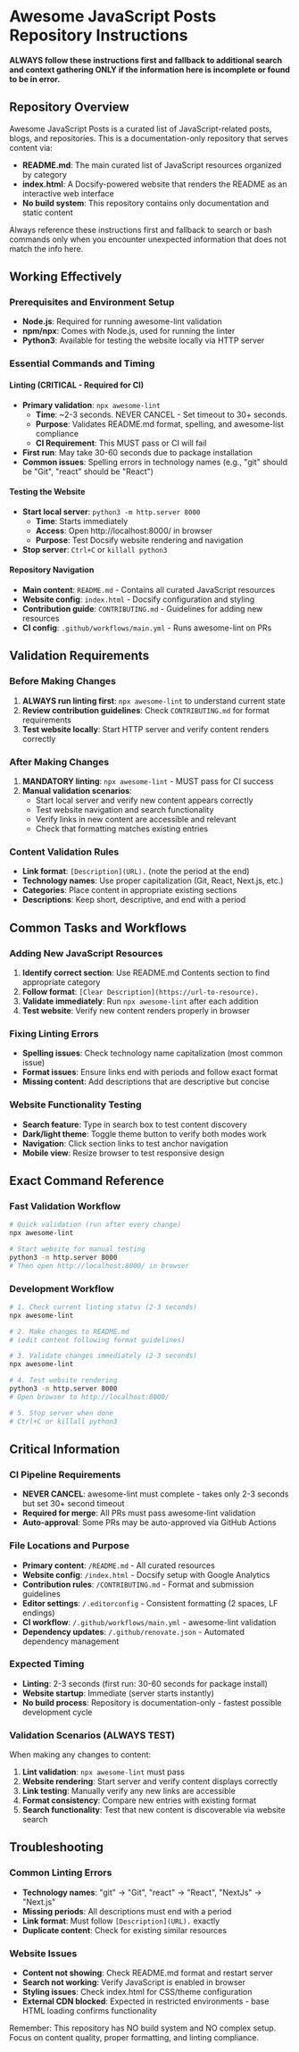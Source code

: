 # Awesome JavaScript Posts Repository Instructions

**ALWAYS follow these instructions first and fallback to additional search and context gathering ONLY if the information here is incomplete or found to be in error.**

## Repository Overview
Awesome JavaScript Posts is a curated list of JavaScript-related posts, blogs, and repositories. This is a documentation-only repository that serves content via:
- **README.md**: The main curated list of JavaScript resources organized by category
- **index.html**: A Docsify-powered website that renders the README as an interactive web interface
- **No build system**: This repository contains only documentation and static content

Always reference these instructions first and fallback to search or bash commands only when you encounter unexpected information that does not match the info here.

## Working Effectively

### Prerequisites and Environment Setup
- **Node.js**: Required for running awesome-lint validation
- **npm/npx**: Comes with Node.js, used for running the linter
- **Python3**: Available for testing the website locally via HTTP server

### Essential Commands and Timing

#### Linting (CRITICAL - Required for CI)
- **Primary validation**: `npx awesome-lint`
  - **Time**: ~2-3 seconds. NEVER CANCEL - Set timeout to 30+ seconds.
  - **Purpose**: Validates README.md format, spelling, and awesome-list compliance
  - **CI Requirement**: This MUST pass or CI will fail
- **First run**: May take 30-60 seconds due to package installation
- **Common issues**: Spelling errors in technology names (e.g., "git" should be "Git", "react" should be "React")

#### Testing the Website
- **Start local server**: `python3 -m http.server 8000`
  - **Time**: Starts immediately
  - **Access**: Open http://localhost:8000/ in browser
  - **Purpose**: Test Docsify website rendering and navigation
- **Stop server**: `Ctrl+C` or `killall python3`

#### Repository Navigation
- **Main content**: `README.md` - Contains all curated JavaScript resources
- **Website config**: `index.html` - Docsify configuration and styling
- **Contribution guide**: `CONTRIBUTING.md` - Guidelines for adding new resources
- **CI config**: `.github/workflows/main.yml` - Runs awesome-lint on PRs

## Validation Requirements

### Before Making Changes
1. **ALWAYS run linting first**: `npx awesome-lint` to understand current state
2. **Review contribution guidelines**: Check `CONTRIBUTING.md` for format requirements
3. **Test website locally**: Start HTTP server and verify content renders correctly

### After Making Changes
1. **MANDATORY linting**: `npx awesome-lint` - MUST pass for CI success
2. **Manual validation scenarios**:
   - Start local server and verify new content appears correctly
   - Test website navigation and search functionality
   - Verify links in new content are accessible and relevant
   - Check that formatting matches existing entries

### Content Validation Rules
- **Link format**: `[Description](URL).` (note the period at the end)
- **Technology names**: Use proper capitalization (Git, React, Next.js, etc.)
- **Categories**: Place content in appropriate existing sections
- **Descriptions**: Keep short, descriptive, and end with a period

## Common Tasks and Workflows

### Adding New JavaScript Resources
1. **Identify correct section**: Use README.md Contents section to find appropriate category
2. **Follow format**: `[Clear Description](https://url-to-resource).`
3. **Validate immediately**: Run `npx awesome-lint` after each addition
4. **Test website**: Verify new content renders properly in browser

### Fixing Linting Errors
- **Spelling issues**: Check technology name capitalization (most common issue)
- **Format issues**: Ensure links end with periods and follow exact format
- **Missing content**: Add descriptions that are descriptive but concise

### Website Functionality Testing
- **Search feature**: Type in search box to test content discovery
- **Dark/light theme**: Toggle theme button to verify both modes work
- **Navigation**: Click section links to test anchor navigation
- **Mobile view**: Resize browser to test responsive design

## Exact Command Reference

### Fast Validation Workflow
```bash
# Quick validation (run after every change)
npx awesome-lint

# Start website for manual testing  
python3 -m http.server 8000
# Then open http://localhost:8000/ in browser
```

### Development Workflow
```bash
# 1. Check current linting status (2-3 seconds)
npx awesome-lint

# 2. Make changes to README.md
# (edit content following format guidelines)

# 3. Validate changes immediately (2-3 seconds)
npx awesome-lint

# 4. Test website rendering
python3 -m http.server 8000
# Open browser to http://localhost:8000/

# 5. Stop server when done
# Ctrl+C or killall python3
```

## Critical Information

### CI Pipeline Requirements
- **NEVER CANCEL**: awesome-lint must complete - takes only 2-3 seconds but set 30+ second timeout
- **Required for merge**: All PRs must pass awesome-lint validation
- **Auto-approval**: Some PRs may be auto-approved via GitHub Actions

### File Locations and Purpose
- **Primary content**: `/README.md` - All curated resources
- **Website config**: `/index.html` - Docsify setup with Google Analytics  
- **Contribution rules**: `/CONTRIBUTING.md` - Format and submission guidelines
- **Editor settings**: `/.editorconfig` - Consistent formatting (2 spaces, LF endings)
- **CI workflow**: `/.github/workflows/main.yml` - awesome-lint validation
- **Dependency updates**: `/.github/renovate.json` - Automated dependency management

### Expected Timing
- **Linting**: 2-3 seconds (first run: 30-60 seconds for package install)
- **Website startup**: Immediate (server starts instantly)
- **No build process**: Repository is documentation-only - fastest possible development cycle

### Validation Scenarios (ALWAYS TEST)
When making any changes to content:
1. **Lint validation**: `npx awesome-lint` must pass
2. **Website rendering**: Start server and verify content displays correctly
3. **Link testing**: Manually verify any new links are accessible
4. **Format consistency**: Compare new entries with existing format
5. **Search functionality**: Test that new content is discoverable via website search

## Troubleshooting

### Common Linting Errors
- **Technology names**: "git" → "Git", "react" → "React", "NextJs" → "Next.js"
- **Missing periods**: All descriptions must end with a period
- **Link format**: Must follow `[Description](URL).` exactly
- **Duplicate content**: Check for existing similar resources

### Website Issues
- **Content not showing**: Check README.md format and restart server
- **Search not working**: Verify JavaScript is enabled in browser  
- **Styling issues**: Check index.html for CSS/theme configuration
- **External CDN blocked**: Expected in restricted environments - base HTML loading confirms functionality

Remember: This repository has NO build system and NO complex setup. Focus on content quality, proper formatting, and linting compliance.